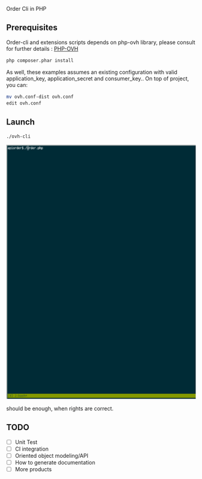 Order Cli in PHP

## Prerequisites

Order-cli and extensions scripts depends on php-ovh library, please consult for further details :
[PHP-OVH](https://github.com/ovh/php-ovh)

``` bash
php composer.phar install
```

As well, these examples assumes an existing configuration with valid application_key, application_secret and consumer_key..
On top of project, you can:

``` bash
mv ovh.conf-dist ovh.conf
edit ovh.conf
```

## Launch

``` bash
./ovh-cli
```

<img alt="php-cli" width="700"
     src="img/php-cli.gif" />

should be enough, when rights are correct.

## TODO
- [ ] Unit Test
- [ ] CI integration
- [ ] Oriented object modeling/API
- [ ] How to generate documentation
- [ ] More products
